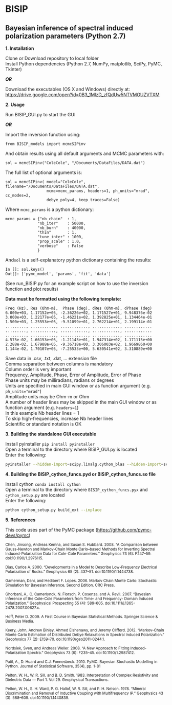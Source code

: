 # BISIP
## Bayesian inference of spectral induced polarization parameters (Python 2.7)

**1. Installation**

  Clone or Download repository to local folder  
  Install Python dependencies (Python 2.7, NumPy, matplotlib, SciPy, PyMC, Tkinter)
  
  **_OR_**
  
  Download the executables (OS X and Windows) directly at:  
  <https://drive.google.com/open?id=0B3_1MlzD_zfQdUw5NTVMOUZVTXM>
  
**2. Usage**
  
  Run BISIP_GUI.py to start the GUI
  
  **_OR_**

  Import the inversion function using:
  
    from BISIP_models import mcmcSIPinv
  
  And obtain results using all default arguments and MCMC parameters with:
  
    sol = mcmcSIPinv("ColeCole", "/Documents/DataFiles/DATA.dat")
  
  The full list of optional arguments is:
  
    sol = mcmcSIPinv( model="ColeCole", filename="/Documents/DataFiles/DATA.dat", 
                      mcmc=mcmc_params, headers=1, ph_units="mrad", cc_modes=2, 
                      debye_poly=4, keep_traces=False)
  
  Where `mcmc_params` is a python dictionary:
  
    mcmc_params = {"nb_chain"  : 1,
                  "nb_iter"    : 50000,
                  "nb_burn"    : 40000,
                  "thin"       : 1,
                  "tune_inter" : 1000,
                  "prop_scale" : 1.0,
                  "verbose"    : False
                  }
  
  And`sol` is a self-explanatory python dictionary containing the results:
  
    In []: sol.keys()
    Out[]: ['pymc_model', 'params', 'fit', 'data']
  
  (See run_BISIP.py for an example script on how to use the inversion function and plot results)

**Data must be formatted using the following template:**  

    Freq (Hz), Res (Ohm-m),  Phase (deg), dRes (Ohm-m), dPhase (deg)  
    6.000e+03, 1.17152e+05, -2.36226e+02, 1.171527e+01, 9.948376e-02  
    3.000e+03, 1.22177e+05, -1.46221e+02, 1.392825e+01, 1.134464e-01  
    1.500e+03, 1.25553e+05, -9.51099e+01, 2.762214e+01, 2.199114e-01  
    ........., ..........., ............, ............, ............  
    ........., ..........., ............, ............, ............  
    ........., ..........., ............, ............, ............  
    4.575e-02, 1.66153e+05, -1.21143e+01, 1.947314e+02, 1.171115e+00  
    2.288e-02, 1.67988e+05, -9.36718e+00, 3.306003e+02, 1.9669860+00  
    1.144e-02, 1.70107e+05, -7.25533e+00, 5.630541e+02, 3.310889e+00

Save data in .csv, .txt, .dat, ... extension file  
Comma separation between columns is mandatory  
Column order is very important  
Frequency, Amplitude, Phase, Error of Amplitude, Error of Phase  
Phase units may be milliradians, radians or degrees  
Units are specified in main GUI window or as function argument (e.g. `ph_units="mrad"`)  
Amplitude units may be Ohm-m or Ohm  
A number of header lines may be skipped in the main GUI window or as function argument (e.g. `headers=1`)  
In this example Nb header lines = 1  
To skip high-frequencies, increase Nb header lines  
Scientific or standard notation is OK  

**3. Building the standalone GUI executable**

Install pyinstaller `pip install pyinstaller`  
Open a terminal to the directory where BISIP_GUI.py is located  
Enter the following:

```sh
pyinstaller --hidden-import=scipy.linalg.cython_blas --hidden-import=scipy.linalg.cython_lapack --hidden-import=scipy.special._ufuncs_cxx --onefile BISIP_GUI.py
```

**4. Building the BISIP_cython_funcs.pyd or BISIP_cython_funcs.so file**

Install cython `conda install cython`  
Open a terminal to the directory where `BISIP_cython_funcs.pyx` and `cython_setup.py` are located  
Enter the following:

```sh
python cython_setup.py build_ext --inplace
```
**5. References**

This code uses part of the PyMC package (https://github.com/pymc-devs/pymc)

<sub>Chen, Jinsong, Andreas Kemna, and Susan S. Hubbard. 2008. “A Comparison between
    Gauss-Newton and Markov-Chain Monte Carlo–based Methods for Inverting
    Spectral Induced-Polarization Data for Cole-Cole Parameters.” Geophysics
    73 (6): F247–59. doi:10.1190/1.2976115.
    
<sub>Dias, Carlos A. 2000. “Developments in a Model to Describe Low-Frequency
    Electrical Polarization of Rocks.” Geophysics 65 (2): 437–51.
    doi:10.1190/1.1444738.
    
<sub>Gamerman, Dani, and Hedibert F. Lopes. 2006. Markov Chain Monte Carlo:
    Stochastic Simulation for Bayesian Inference, Second Edition. CRC Press.
    
<sub>Ghorbani, A., C. Camerlynck, N. Florsch, P. Cosenza, and A. Revil. 2007.
    “Bayesian Inference of the Cole–Cole Parameters from Time- and Frequency-
    Domain Induced Polarization.” Geophysical Prospecting 55 (4): 589–605.
    doi:10.1111/j.1365-2478.2007.00627.x.
    
<sub>Hoff, Peter D. 2009. A First Course in Bayesian Statistical Methods. Springer
    Science & Business Media.
    
<sub>Keery, John, Andrew Binley, Ahmed Elshenawy, and Jeremy Clifford. 2012.
    “Markov-Chain Monte Carlo Estimation of Distributed Debye Relaxations in
    Spectral Induced Polarization.” Geophysics 77 (2): E159–70.
    doi:10.1190/geo2011-0244.1.
    
<sub>Nordsiek, Sven, and Andreas Weller. 2008. “A New Approach to Fitting Induced-
    Polarization Spectra.” Geophysics 73 (6): F235–45. doi:10.1190/1.2987412.
    
<sub>Patil, A., D. Huard and C.J. Fonnesbeck. 2010. PyMC: Bayesian Stochastic
    Modelling in Python. Journal of Statistical Software, 35(4), pp. 1-81
    
<sub>Pelton, W. H., W. R. Sill, and B. D. Smith. 1983. Interpretation of Complex
    Resistivity and Dielectric Data — Part 1. Vol 29. Geophysical Transactions.
    
<sub>Pelton, W. H., S. H. Ward, P. G. Hallof, W. R. Sill, and P. H. Nelson. 1978.
    “Mineral Discrimination and Removal of Inductive Coupling with
    Multifrequency IP.” Geophysics 43 (3): 588–609. doi:10.1190/1.1440839.
    
